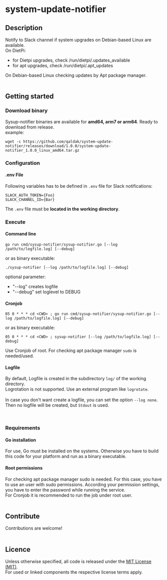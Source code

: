 # system-update-notifier

## Description

Notify to Slack channel if system upgrades on Debian-based Linux are available.<br>
On DietPi: <br>
* for Dietpi upgrades, check /run/dietpi/.updates_available<br>
* for apt upgrades, check /run/dietpi/.apt_updates<br>

On Debian-based Linux checking updates by Apt package manager.<br>
<br>


## Getting started
### Download binary
Sysup-notifier binaries are available for **amd64, arm7 or arm64**. Ready to download from release. <br>
example: <br>
```
wget -c https://github.com/qaldak/system-update-notifier/releases/download/1.0.0/system-update-notifier_1.0.0_linux_amd64.tar.gz
```


### Configuration

#### **.env File**

Following variables has to be defined in `.env` file for Slack notifications:<br>
```
SLACK_AUTH_TOKEN={Foo}
SLACK_CHANNEL_ID={Bar}
```
The `.env` file must be **located in the working directory**.
<br>

### Execute

#### **Command line**

`go run cmd/sysup-notifier/sysup-notifier.go [--log /path/to/logfile.log] [--debug]`<br>

or as binary executable: <br>

`./sysup-notifier [--log /path/to/logfile.log] [--debug]`

optional parameter:

* "--log" creates logfile
* "--debug" set loglevel to DEBUG

#### **Cronjob**

`05 0 * * * cd <CWD> ; go run cmd/sysup-notifier/sysup-notifier.go [--log /path/to/logfile.log] [--debug]` <br>

or as binary executable: <br>

`05 0 * * * cd <CWD> ; sysup-notifier [--log /path/to/logfile.log] [--debug]`

Use Cronjob of root. For checking apt package manager `sudo` is needed/used.<br>


#### **Logfile**
By default, Logfile is created in the subdirectory `log/` of the working directory.<br>
Logrotation is not supported. Use an external program like `logrotate`.<br>
<br>
In case you don't want create a logfile, you can set the option `--log none`. Then no logfile will be created, but `Stdout` is used.

<br>

### Requirements
#### **Go installation**
For use, Go must be installed on the systems. Otherwise you have to build this code for your platform and run as a binary executable.

#### **Root permissions**
For checking apt package manager sudo is needed. For this case, you have to use an user with sudo permissions. According your permission settings, you have to enter the password while running the service.<br>
For Cronjob it is recommended to run the job under root user.
<br>
<br>

## Contribute

Contributions are welcome!<br>
<br>

## Licence

Unless otherwise specified, all code is released under the [MIT License (MIT)](LICENSE).<br>
For used or linked components the respective license terms apply.